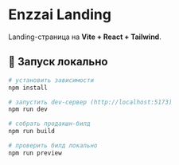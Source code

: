 # Enzzai Landing

Landing-страница на **Vite + React + Tailwind**.

## 🚀 Запуск локально

```bash
# установить зависимости
npm install

# запустить dev-сервер (http://localhost:5173)
npm run dev

# собрать продакшн-билд
npm run build

# проверить билд локально
npm run preview

